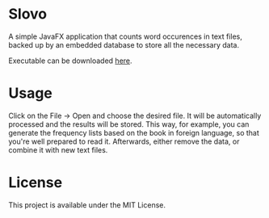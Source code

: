 # Slovo

A simple JavaFX application that counts word occurences in text files, backed up by an embedded database to store all the necessary data.

Executable can be downloaded [here](https://www.dropbox.com/s/uqzo7255ly7ci31/slovo-0.11.jar?dl=0).

# Usage

Click on the File -> Open and choose the desired file. It will be automatically processed and the results will be stored.
This way, for example, you can generate the frequency lists based on the book in foreign language, so that you're well prepared to read it.
Afterwards, either remove the data, or combine it with new text files.

# License

This project is available under the MIT License.

